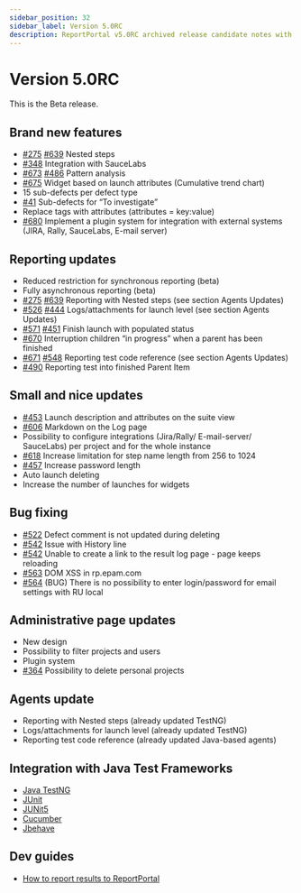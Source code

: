 ```yaml
---
sidebar_position: 32
sidebar_label: Version 5.0RC
description: ReportPortal v5.0RC archived release candidate notes with new features and enhanced test automation reporting tools capabilities.
---
```


# Version 5.0RC

This is the Beta release.

## Brand new features
-	[#275](https://github.com/reportportal/reportportal/issues/275) [#639](https://github.com/reportportal/reportportal/issues/639)  Nested steps
-	[#348](https://github.com/reportportal/reportportal/issues/348) Integration with SauceLabs
-	[#673](https://github.com/reportportal/reportportal/issues/673) [#486](https://github.com/reportportal/reportportal/issues/486) Pattern analysis
-	[#675](https://github.com/reportportal/reportportal/issues/675) Widget based on launch attributes (Cumulative trend chart)
-	15 sub-defects per defect type
-	[#41](https://github.com/reportportal/reportportal/issues/41) Sub-defects for “To investigate”
-	Replace tags with attributes (attributes = key:value)
-	[#680](https://github.com/reportportal/reportportal/issues/680) Implement a plugin system for integration with external systems (JIRA, Rally, SauceLabs, E-mail server)

## Reporting updates
-	Reduced restriction for synchronous reporting (beta)
-	Fully asynchronous reporting (beta)
-	[#275](https://github.com/reportportal/reportportal/issues/275) [#639](https://github.com/reportportal/reportportal/issues/639) Reporting with Nested steps  (see section Agents Updates)
-	[#526](https://github.com/reportportal/reportportal/issues/526) [#444](https://github.com/reportportal/reportportal/issues/444) Logs/attachments for launch level  (see section Agents Updates)
-	[#571](https://github.com/reportportal/reportportal/issues/571) [#451](https://github.com/reportportal/reportportal/issues/451)  Finish launch with populated status
-	[#670](https://github.com/reportportal/reportportal/issues/670) Interruption children “in progress” when a parent has been finished
-	[#671](https://github.com/reportportal/reportportal/issues/671) [#548](https://github.com/reportportal/reportportal/issues/548) Reporting test code reference (see section Agents Updates)
-	[#490](https://github.com/reportportal/reportportal/issues/490) Reporting test into finished Parent Item

## Small and nice updates
-	[#453](https://github.com/reportportal/reportportal/issues/453) Launch description and attributes on  the  suite view
-	[#606](https://github.com/reportportal/reportportal/issues/606) Markdown on the Log page
-	Possibility to configure integrations (Jira/Rally/ E-mail-server/ SauceLabs) per project and for the whole instance
-	[#618](https://github.com/reportportal/reportportal/issues/618) Increase limitation for step name length from 256 to 1024
-	[#457](https://github.com/reportportal/reportportal/issues/457) Increase password length
-	Auto launch deleting
-	Increase the number of launches for widgets


## Bug fixing
-	[#522](https://github.com/reportportal/reportportal/issues/522)  Defect comment is not updated during deleting
-	[#542](https://github.com/reportportal/reportportal/issues/542)  Issue with History line
-	[#542](https://github.com/reportportal/reportportal/issues/542) Unable to create a link to the result log page - page keeps reloading
-	[#563](https://github.com/reportportal/reportportal/issues/563) DOM XSS in rp.epam.com
-	[#564](https://github.com/reportportal/reportportal/issues/564) (BUG) There is no possibility to enter login/password for email settings with RU local

## Administrative page updates
-	New design
-	Possibility to filter projects and users
-	Plugin system
-	[#364](https://github.com/reportportal/reportportal/issues/364) Possibility to delete personal projects

## Agents update
-	Reporting with Nested steps (already updated TestNG)
-	Logs/attachments for launch level (already updated TestNG)
-	Reporting test code reference (already updated Java-based agents)

## Integration with Java Test Frameworks
- [Java TestNG](/log-data-in-reportportal/test-framework-integration/Java/TestNG)
- [JUnit](/log-data-in-reportportal/test-framework-integration/Java/JUnit4)
- [JUNit5](/log-data-in-reportportal/test-framework-integration/Java/JUnit5)
- [Cucumber](/log-data-in-reportportal/test-framework-integration/Java/Cucumber)
- [Jbehave](/log-data-in-reportportal/test-framework-integration/Java/JBehave)

## Dev guides
- [How to report results to ReportPortal](https://github.com/ihar-kahadouski/dev-guide/blob/master/reporting.md)
